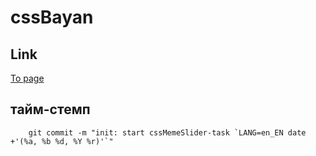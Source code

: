 # cssBayan

## Link
[To page](https://vladimirovicp.github.io/cssMemeSlider/cssMemeSlider/index.html)

## тайм-стемп
```
    git commit -m "init: start cssMemeSlider-task `LANG=en_EN date +'(%a, %b %d, %Y %r)'`"
```
